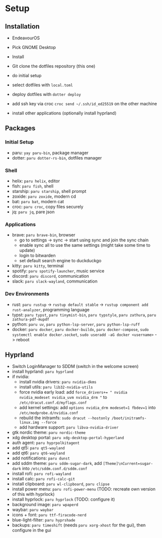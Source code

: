 # Setup

## Installation

- EndeavourOS
- Pick GNOME Desktop
- Install


- Git clone the dotfiles repository (this one)
- do initial setup
- select dotfiles with `local.toml`
- deploy dotfiles with `dotter deploy`
- add ssh key via croc `croc send ~/.ssh/id_ed25519` on the other machine
- install other applications (optionally install hyprland)

## Packages

### Initial Setup
- paru: `yay paru-bin`, package manager
- dotter: `paru dotter-rs-bin`, dotfiles manager

### Shell
- helix: `paru helix`, editor
- fish: `paru fish`, shell
- starship: `paru starship`, shell prompt
- zoxide: `paru zoxide`, modern cd
- bat: `paru bat`, modern cat
- croc: `paru croc`, copy files securely
- jq: `paru jq`, pare json

### Applications
- brave: `paru brave-bin`, browser
  - go to settings -> sync -> start using sync and join the sync chain
  - enable sync all to use the same settings (might take some time to update)
  - login to bitwarden
  - set default search engine to duckduckgo
- kitty: `paru kitty`, terminal
- spotify: `paru spotify-launcher`, music service
- discord: `paru discord`, communication
- slack: `paru slack-wayland`, communication

### Dev Environments
- rust: `paru rustup` -> `rustup default stable` -> `rustup component add rust-analyzer`, programming language
- typst: `paru typst`, `paru tinymist-bin`, `paru typstyle`, `paru zathura`, `paru zathura-pdf-mupdf`
- python: `paru uv`, `paru python-lsp-server`, `paru python-lsp-ruff`
- docker: `paru docker`, `paru docker-buildx`, `paru docker-compose`, `sudo systemctl enable docker.socket`, `sudo useradd -aG docker <username>` -> reboot

## Hyprland

- Switch LoginManager to SDDM (switch in the welcome screen)
- install hyprland: `paru hyprland`
- if nvidia:
  - install nvidia drivers: `paru nvidia-dkms`
  - install utils: `paru lib32-nvidia-utils`
  - force nvidia early load: add `force_drivers+= " nvidia nvidia_modeset nvidia_uvm nvidia_drm "` to `/etc/dracut.conf.d/myflags.conf`
  - add kernel settings: add `options nvidia_drm modeset=1 fbdev=1` into `/etc/modprobe.d/nvidia.conf`
  - rebuild the initramfs: `sudo dracut --hostonly /boot/initramfs-linux.img --force`
  - add hardware support: `paru libva-nvidia-driver`
- gtk nordic theme: `paru nordic-theme`
- xdg desktop portal: `paru xdg-desktop-portal-hyperland`
- auth agent: `paru hyprpolkitagent`
- add qt5: `paru qt5-wayland`
- add qt6: `paru qt6-wayland`
- add notifications: `paru dunst`
- add sddm theme: `paru sddm-sugar-dark`, add `[Theme]\nCurrent=sugar-dark` into `/etc/sddm.conf.d/sddm.conf`
- install rofi: `paru rofi-wayland`
- install calc: `paru rofi-calc-git`
- install clipboard: `paru wl-clipboard`, `paru clipse`
- install power menu: `paru rofi-power-menu` (TODO: recreate own version of this with hyprlock)
- install hyprlock: `paru hyprlock` (TODO: configure it)
- background image: `paru wpaperd`
- waybar: `paru waybar` 
- icons + font: `paru ttf-firacode-nerd`
- blue-light-filter: `paru hyprshade`
- backups: `paru timeshift` (needs `paru xorg-xhost` for the gui), then configure in the gui
  
